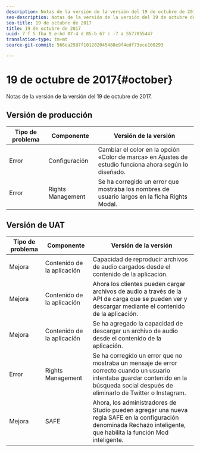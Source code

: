 ```yaml
---
description: Notas de la versión de la versión del 19 de octubre de 2017.
seo-description: Notas de la versión de la versión del 19 de octubre de 2017.
seo-title: 19 de octubre de 2017
title: 19 de octubre de 2017
uuid: 7 f 5 fba 9 e-bd 07-4 d 85-b 67 c -7 a 5577055447
translation-type: tm+mt
source-git-commit: 566ea2587f101202045488e9f4edf73ece100293

---
```



# 19 de octubre de 2017{#october}

Notas de la versión de la versión del 19 de octubre de 2017.

## Versión de producción

| **Tipo de problema** | **Componente** | **Versión de la versión** |
|---|---|---|
| Error | Configuración | Cambiar el color en la opción «Color de marca» en Ajustes de estudio funciona ahora según lo diseñado. |
| Error | Rights Management | Se ha corregido un error que mostraba los nombres de usuario largos en la ficha Rights Modal. |

## Versión de UAT

| **Tipo de problema** | **Componente** | **Versión de la versión** |
|---|---|---|
| Mejora | Contenido de la aplicación | Capacidad de reproducir archivos de audio cargados desde el contenido de la aplicación. |
| Mejora | Contenido de la aplicación | Ahora los clientes pueden cargar archivos de audio a través de la API de carga que se pueden ver y descargar mediante el contenido de la aplicación. |
| Mejora | Contenido de la aplicación | Se ha agregado la capacidad de descargar un archivo de audio desde el contenido de la aplicación. |
| Error | Rights Management | Se ha corregido un error que no mostraba un mensaje de error correcto cuando un usuario intentaba guardar contenido en la búsqueda social después de eliminarlo de Twitter o Instagram. |
| Mejora | SAFE | Ahora, los administradores de Studio pueden agregar una nueva regla SAFE en la configuración denominada Rechazo inteligente, que habilita la función Mod inteligente. |

